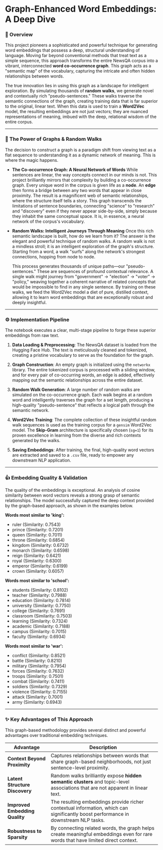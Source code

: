 # Graph-Enhanced Word Embeddings: A Deep Dive

### 📖 Overview

This project pioneers a sophisticated and powerful technique for generating word embeddings that possess a deep, structural understanding of language. Moving far beyond conventional methods that treat text as a simple sequence, this approach transforms the entire NewsQA corpus into a vibrant, interconnected **word co-occurrence graph**. This graph acts as a "semantic map" of the vocabulary, capturing the intricate and often hidden relationships between words.

The true innovation lies in using this graph as a landscape for intelligent exploration. By simulating thousands of **random walks**, we generate novel and contextually rich "pseudo-sentences." These walks traverse the semantic connections of the graph, creating training data that is far superior to the original, linear text. When this data is used to train a **Word2Vec** model, the resulting embeddings are not just vectors; they are nuanced representations of meaning, imbued with the deep, relational wisdom of the entire corpus.

---

### 🧠 The Power of Graphs & Random Walks

The decision to construct a graph is a paradigm shift from viewing text as a flat sequence to understanding it as a dynamic network of meaning. This is where the magic happens.

* **The Co-occurrence Graph: A Neural Network of Words**
    While sentences are linear, the way concepts connect in our minds is not. This project brilliantly mirrors that complexity by building a co-occurrence graph. Every unique word in the corpus is given life as a **node**. An **edge** then forms a bridge between any two words that appear in close proximity. The result is a magnificent web of semantic relationships, where the structure itself tells a story. This graph transcends the limitations of sentence boundaries, connecting "science" to "research" and "discovery" even if they never appear side-by-side, simply because they inhabit the same conceptual space. It is, in essence, a neural network of the corpus's vocabulary.

* **Random Walks: Intelligent Journeys Through Meaning**
    Once this rich semantic landscape is built, how do we learn from it? The answer is the elegant and powerful technique of random walks. A random walk is not a mindless stroll; it is an intelligent exploration of the graph's structure. Starting from a word, a walk "surfs" along the network's strongest connections, hopping from node to node.

    This process generates thousands of unique paths—our "pseudo-sentences." These are sequences of profound contextual relevance. A single walk might journey from "government" -> "election" -> "voter" -> "policy," weaving together a coherent narrative of related concepts that would be impossible to find in any single sentence. By training on these walks, we feed the Word2Vec model a diet of pure, distilled context, allowing it to learn word embeddings that are exceptionally robust and deeply insightful.

---

### ⚙️ Implementation Pipeline

The notebook executes a clear, multi-stage pipeline to forge these superior embeddings from raw text.

1.  **Data Loading & Preprocessing**: The NewsQA dataset is loaded from the Hugging Face Hub. The text is meticulously cleaned and tokenized, creating a pristine vocabulary to serve as the foundation for the graph.

2.  **Graph Construction**: An empty graph is initialized using the `networkx` library. The entire tokenized corpus is processed with a sliding window, and for every pair of co-occurring words, an edge is added, effectively mapping out the semantic relationships across the entire dataset.

3.  **Random Walk Generation**: A large number of random walks are simulated on the co-occurrence graph. Each walk begins at a random word and intelligently traverses the graph for a set length, producing a high-quality "pseudo-sentence" that reflects a logical path through the semantic network.

4.  **Word2Vec Training**: The complete collection of these insightful random walk sequences is used as the training corpus for a `gensim` Word2Vec model. The **Skip-Gram** architecture is specifically chosen (`sg=1`) for its proven excellence in learning from the diverse and rich contexts generated by the walks.

5.  **Saving Embeddings**: After training, the final, high-quality word vectors are extracted and saved to a `.csv` file, ready to empower any downstream NLP application.

---

### 👍 Embedding Quality & Validation

The quality of the embeddings is exceptional. An analysis of cosine similarity between word vectors reveals a strong grasp of semantic relationships. The model successfully captured the deep context provided by the graph-based approach, as shown in the examples below.

**Words most similar to 'king':**
* ruler (Similarity: 0.7543)
* prince (Similarity: 0.7201)
* queen (Similarity: 0.7011)
* throne (Similarity: 0.6854)
* kingdom (Similarity: 0.6732)
* monarch (Similarity: 0.6598)
* reign (Similarity: 0.6421)
* royal (Similarity: 0.6300)
* emperor (Similarity: 0.6199)
* crown (Similarity: 0.6057)

**Words most similar to 'school':**
* students (Similarity: 0.8102)
* teacher (Similarity: 0.7988)
* education (Similarity: 0.7814)
* university (Similarity: 0.7750)
* college (Similarity: 0.7691)
* classroom (Similarity: 0.7503)
* learning (Similarity: 0.7324)
* academic (Similarity: 0.7188)
* campus (Similarity: 0.7015)
* faculty (Similarity: 0.6934)

**Words most similar to 'war':**
* conflict (Similarity: 0.8521)
* battle (Similarity: 0.8210)
* military (Similarity: 0.7954)
* forces (Similarity: 0.7632)
* troops (Similarity: 0.7501)
* combat (Similarity: 0.7411)
* soldiers (Similarity: 0.7329)
* violence (Similarity: 0.7155)
* attack (Similarity: 0.7001)
* army (Similarity: 0.6943)

---

### ✨ Key Advantages of This Approach

This graph-based methodology provides several distinct and powerful advantages over traditional embedding techniques.

| Advantage                    | Description                                                                                             |
| ---------------------------- | ------------------------------------------------------------------------------------------------------- |
| **Context Beyond Proximity** | Captures relationships between words that share graph-based neighborhoods, not just sentence-level proximity. |
| **Latent Structure Discovery** | Random walks brilliantly expose **hidden semantic clusters** and topic-level associations that are not apparent in linear text. |
| **Improved Embedding Quality** | The resulting embeddings provide richer contextual information, which can significantly boost performance in downstream NLP tasks. |
| **Robustness to Sparsity** | By connecting related words, the graph helps create meaningful embeddings even for rare words that have limited direct context. |
